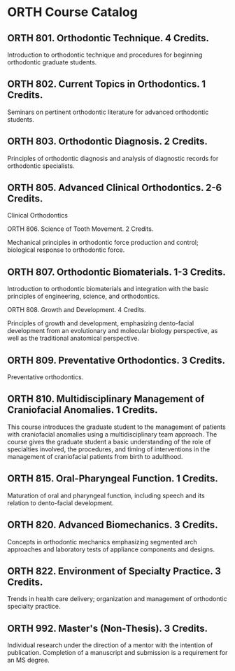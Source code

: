 # ORTH Course Catalog

## ORTH 801. Orthodontic Technique. 4 Credits.

Introduction to orthodontic technique and procedures for beginning orthodontic graduate students.

## ORTH 802. Current Topics in Orthodontics. 1 Credits.

Seminars on pertinent orthodontic literature for advanced orthodontic students.

## ORTH 803. Orthodontic Diagnosis. 2 Credits.

Principles of orthodontic diagnosis and analysis of diagnostic records for orthodontic specialists.

## ORTH 805. Advanced Clinical Orthodontics. 2-6 Credits.
Clinical Orthodontics

ORTH 806. Science of Tooth Movement. 2 Credits.

Mechanical principles in orthodontic force production and control; biological response to orthodontic force.

## ORTH 807. Orthodontic Biomaterials. 1-3 Credits.
Introduction to orthodontic biomaterials and integration with the basic principles of engineering, science, and orthodontics.

ORTH 808. Growth and Development. 4 Credits.

Principles of growth and development, emphasizing dento-facial development from an evolutionary and molecular biology perspective, as well as the traditional anatomical perspective.

## ORTH 809. Preventative Orthodontics. 3 Credits.

Preventative orthodontics.

## ORTH 810. Multidisciplinary Management of Craniofacial Anomalies. 1 Credits.

This course introduces the graduate student to the management of patients with craniofacial anomalies using a multidisciplinary team approach. The course gives the graduate student a basic understanding of the role of specialties involved, the procedures, and timing of interventions in the management of craniofacial patients from birth to adulthood.

## ORTH 815. Oral-Pharyngeal Function. 1 Credits.

Maturation of oral and pharyngeal function, including speech and its relation to dento-facial development.

## ORTH 820. Advanced Biomechanics. 3 Credits.

Concepts in orthodontic mechanics emphasizing segmented arch approaches and laboratory tests of appliance components and designs.

## ORTH 822. Environment of Specialty Practice. 3 Credits.

Trends in health care delivery; organization and management of orthodontic specialty practice.

## ORTH 992. Master's (Non-Thesis). 3 Credits.

Individual research under the direction of a mentor with the intention of publication. Completion of a manuscript and submission is a requirement for an MS degree.

